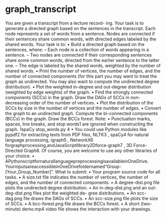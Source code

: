 # graph_transcript
You are given a transcript from a lecture record-
ing. Your task is to generate a directed graph based on the sentences in the
transcript.
Each node represents a set of words from a sentence. Nodes are connected
if their sentences share common words, with directed edges labeled by the  
shared words.
Your task is to:
• Build a directed graph based on the sentences, where:
– Each node is a collection of words appearing in a sentence.
– Two nodes are connected if their corresponding sentences share
some common words, directed from the earlier sentence to the
latter one.
– The edge is labeled by the shared words, weighted by the number
of shared words.
• Print the number of vertices, the number of edges, and the number of
connected components (for this part you may want to treat the graph
as undirected. You may also want to compute the undirected degree
distribution).
• Plot the weighted in-degree and out-degree distribution (weighted by
edge weights) of the graph.
• Find the strongly connected components (SCCs) in the graph. Draw
the DAGs of SCCs in non-decreasing order of the number of vertices.
• Plot the distribution of the SCCs by size in the number of vertices and
the number of edges.
• Convert the graph to an undirected graph. Compute the bi-connected
components (BCCs) in the graph. Draw the BCCs forest.
Note:
• Punctuation marks, spaces, line breaks, and stop words1 are ignored
when constructing the graph.
1spaCy stop_words.py
4
• You could use Python modules like pypdf2 for extracting texts from
PDF files, NLTK3
, spaCy4 for natural language processing, igraph5
,
NetworkX6 forgraphprocessing,andJavaScriptlibrary2Dforce-graph7
,
3D Force-Directed Graph8. Of course, you are welcome to use any
other libraries of your choice.
• APythonscriptfornaturallanguagepreprocessingisavailableinOneDrive.
YourinputsareaccessibleinOneDrivefoldernamed“Group-[Your_Group_Number]”.
What to submit:
• Your program source code for all tasks.
• A size.txt file indicates the number of vertices, the number of edges,
and the number of connected components.
• A degree-dist.png file plots the undirected degree distribution.
• An in-deg-dist.png and an out-deg-dist.png files plot the weighted de-
gree distributions.
• An scc-dag.png file draws the DAGs of SCCs.
• An scc-size.png file plots the size of SCCs.
• A bcc-forest.png file draws the BCCs forest.
• A short (two-minute) demo.mp4 video file shows the interaction with
your drawings.